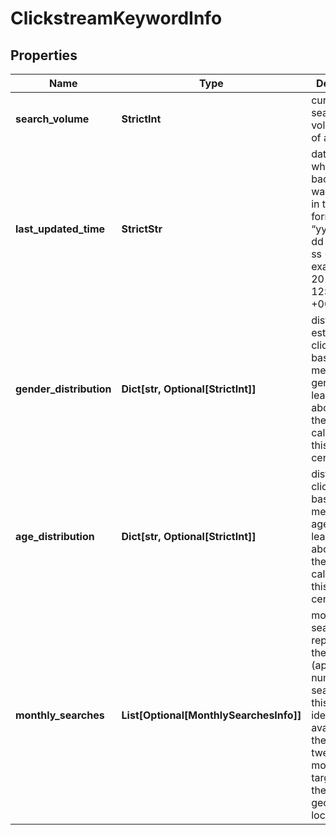 # ClickstreamKeywordInfo


## Properties

| Name | Type | Description | Notes |
|------------ | ------------- | ------------- | -------------|
**search_volume** | **StrictInt** | current search volume rate of a keyword |[optional]|
**last_updated_time** | **StrictStr** | date and time when backlink data was updated<br>in the UTC format: “yyyy-mm-dd hh-mm-ss +00:00”<br>example:<br>2019-11-15 12:57:46 +00:00 |[optional]|
**gender_distribution** | **Dict[str, Optional[StrictInt]]** | distribution of estimated clickstream-based metrics by gender<br>learn more about how the metric is calculated in this help center article |[optional]|
**age_distribution** | **Dict[str, Optional[StrictInt]]** | distribution of clickstream-based metrics by age<br>learn more about how the metric is calculated in this help center article |[optional]|
**monthly_searches** | **List[Optional[MonthlySearchesInfo]]** | monthly searches<br>represents the (approximate) number of searches on this keyword idea (as available for the past twelve months), targeted to the specified geographic locations |[optional]|